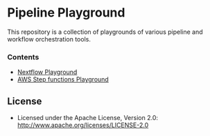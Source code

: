 # Pipeline Playground 

This repository is a collection of playgrounds of various pipeline and workflow orchestration tools.


### Contents

- [Nextflow Playground](./nextflow)
- [AWS Step functions Playground](./step-functions)

## License

* Licensed under the Apache License, Version 2.0: http://www.apache.org/licenses/LICENSE-2.0
